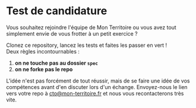 # Test de candidature

Vous souhaitez rejoindre l'équipe de Mon Territoire ou vous avez tout simplement envie de vous frotter à un petit exercice ?

Clonez ce repository, lancez les tests et faites les passer en vert !   
Deux règles incontournables :

1. **on ne touche pas au dossier `spec`**
2. **on ne forke pas le repo**

L'idée n'est pas forcément de tout réussir, mais de se faire une idée de vos compétences avant d'en discuter lors d'un échange.
Envoyez-nous le lien vers votre repo à [cto@mon-territoire.fr](mailto:cto@mon-territoire.fr) et nous vous recontacterons très vite.
